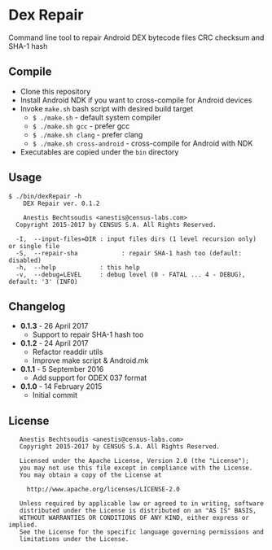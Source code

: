 # Dex Repair

Command line tool to repair Android DEX bytecode files CRC checksum and SHA-1
hash


## Compile

* Clone this repository
* Install Android NDK if you want to cross-compile for Android devices
* Invoke `make.sh` bash script with desired build target
  * `$ ./make.sh` - default system compiler
  * `$ ./make.sh gcc` - prefer gcc
  * `$ ./make.sh clang` - prefer clang
  * `$ ./make.sh cross-android` - cross-compile for Android with NDK
* Executables are copied under the `bin` directory


## Usage

```
$ ./bin/dexRepair -h
    DEX Repair ver. 0.1.2

    Anestis Bechtsoudis <anestis@census-labs.com>
  Copyright 2015-2017 by CENSUS S.A. All Rights Reserved.

  -I,  --input-files=DIR : input files dirs (1 level recursion only) or single file
  -S,  --repair-sha            : repair SHA-1 hash too (default: disabled)
  -h,  --help            : this help
  -v,  --debug=LEVEL     : debug level (0 - FATAL ... 4 - DEBUG), default: '3' (INFO)
```


## Changelog

* __0.1.3__ - 26 April 2017
  * Support to repair SHA-1 hash too
* __0.1.2__ - 24 April 2017
  * Refactor readdir utils
  * Improve make script & Android.mk
* __0.1.1__ - 5 September 2016
  * Add support for ODEX 037 format
* __0.1.0__ - 14 February 2015
  * Initial commit


## License

```
   Anestis Bechtsoudis <anestis@census-labs.com>
   Copyright 2015-2017 by CENSUS S.A. All Rights Reserved.

   Licensed under the Apache License, Version 2.0 (the "License");
   you may not use this file except in compliance with the License.
   You may obtain a copy of the License at

     http://www.apache.org/licenses/LICENSE-2.0

   Unless required by applicable law or agreed to in writing, software
   distributed under the License is distributed on an "AS IS" BASIS,
   WITHOUT WARRANTIES OR CONDITIONS OF ANY KIND, either express or implied.
   See the License for the specific language governing permissions and
   limitations under the License.
```

